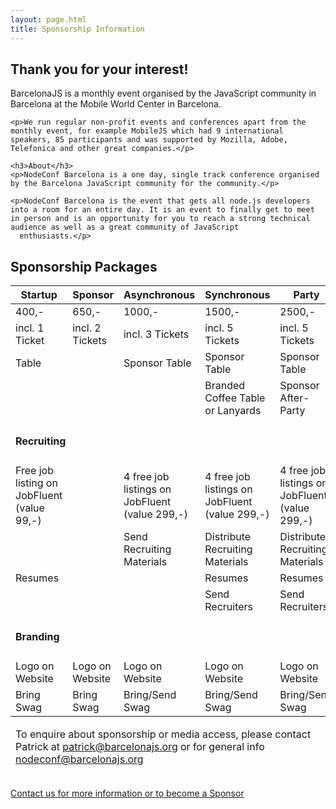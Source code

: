 ```yaml
---
layout: page.html
title: Sponsorship Information
---
```


<div class="row">
  <div class="col-xs-10 col-xs-offset-1">
    <h2>Thank you for your interest!</h2>
    <p>BarcelonaJS is a monthly event organised by the JavaScript community in Barcelona at the Mobile World Center in Barcelona.</p>

    <p>We run regular non-profit events and conferences apart from the monthly event, for example MobileJS which had 9 international speakers, 85 participants and was supported by Mozilla, Adobe, Telefonica and other great companies.</p>

    <h3>About</h3>
    <p>NodeConf Barcelona is a one day, single track conference organised by the Barcelona JavaScript community for the community.</p>

    <p>NodeConf Barcelona is the event that gets all node.js developers into a room for an entire day. It is an event to finally get to meet in person and is an opportunity for you to reach a strong technical audience as well as a great community of JavaScript
      enthusiasts.</p>
  </div>
</div>

<div class="row">
  <div class="col-xs-10 col-xs-offset-1">
    <h2>Sponsorship Packages</h2>
    <div class="table-responsive">
      <table class="table-responsive sponsors-table">
        <thead>
          <tr>
            <th>Startup</th>
            <th>Sponsor</th>
            <th>Asynchronous</th>
            <th>Synchronous</th>
            <th>Party</th>
          </tr>
        </thead>
        <tfoot>
          <tr>
            <td colspan="5">
              <p>To enquire about sponsorship or media access, please contact Patrick at <a href="mailto:patrick@barcelonajs.org?subject=NodeConf&nbsp;Sponsorship">patrick@barcelonajs.org</a> or for general info <a href="mailto:nodeconf@barcelonajs.org">nodeconf@barcelonajs.org</a></p>
            </td>
          </tr>
        </tfoot>
        <tbody>
          <tr>
            <td>400,-</td>
            <td>650,-</td>
            <td>1000,-</td>
            <td>1500,-</td>
            <td>2500,-</td>
          </tr>
          <tr>
            <td>incl. 1 Ticket <i class="fa fa-ticket"></i></td>
            <td>incl. 2 Tickets <i class="fa fa-ticket"></i></td>
            <td>incl. 3 Tickets <i class="fa fa-ticket"></i></td>
            <td>incl. 5 Tickets <i class="fa fa-ticket"></i></td>
            <td>incl. 5 Tickets <i class="fa fa-ticket"></i></td>
          </tr>
          <tr>
            <td>Table</td>
            <td><i class="fa fa-times"></i></td>
            <td>Sponsor Table</td>
            <td>Sponsor Table</td>
            <td>Sponsor Table</td>
          </tr>
          <tr>
            <td><i class="fa fa-times"></i></td>
            <td><i class="fa fa-times"></i></td>
            <td><i class="fa fa-times"></i></td>
            <td>Branded Coffee Table or Lanyards</td>
            <td>Sponsor After-Party</td>
          </tr>
          <tr>
            <td colspan="5" class="text-center">
              <h4>Recruiting</h4>
            </td>
          </tr>
          <tr>
            <td>Free job listing on
              <br /> JobFluent (value 99,-)</td>
            <td></td>
            <td>4 free job listings on
              <br /> JobFluent (value 299,-)</td>
            <td>4 free job listings on
              <br /> JobFluent (value 299,-)</td>
            <td>4 free job listings on
              <br /> JobFluent (value 299,-)</td>
          </tr>
          <tr>
            <td><i class="fa fa-times"></i></td>
            <td><i class="fa fa-times"></i></td>
            <td>Send Recruiting Materials</td>
            <td>Distribute Recruiting Materials</td>
            <td>Distribute Recruiting Materials</td>
          </tr>
          <tr>
            <td>Resumes</td>
            <td><i class="fa fa-times"></i></td>
            <td><i class="fa fa-times"></i></td>
            <td>Resumes</td>
            <td>Resumes</td>
          </tr>
          <tr>
            <td><i class="fa fa-times"></i></td>
            <td><i class="fa fa-times"></i></td>
            <td><i class="fa fa-times"></i></td>
            <td>Send Recruiters</td>
            <td>Send Recruiters</td>
          </tr>
          <tr>
            <td colspan="5" class="text-center">
              <h4>Branding</h4>
            </td>
          </tr>
          <tr>
            <td>Logo on Website</td>
            <td>Logo on Website</td>
            <td>Logo on Website</td>
            <td>Logo on Website</td>
            <td>Logo on Website</td>
          </tr>
          <tr>
            <td>Bring Swag</td>
            <td>Bring Swag</td>
            <td>Bring/Send Swag</td>
            <td>Bring/Send Swag</td>
            <td>Bring/Send Swag</td>
          </tr>
          <tr style="display:none">
            <td><i class="fa fa-times"></i></td>
            <td><i class="fa fa-times"></i></td>
            <td>Logo on T-Shirt</td>
            <td>Logo on T-Shirt</td>
            <td>Logo on T-Shirt</td>
          </tr>
        </tbody>
      </table>
    </div>
  </div>
</div>

<div class="row text-center hidden-xs">
  <div class="col-xs-10 col-xs-offset-1">
    <a href="mailto:patrick@barcelonajs.org?subject=NodeConf&nbsp;Sponsorship" class="btn btn-success btn-lg">
      Contact us for more information or to become a Sponsor
    </a>
  </div>
</div>
